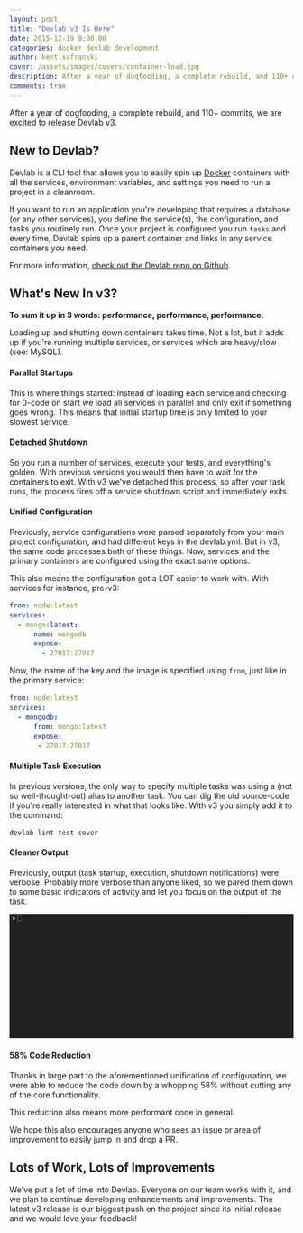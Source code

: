 ```yaml
---
layout: post
title: "Devlab v3 Is Here"
date: 2015-12-19 8:00:00
categories: docker devlab development
author: kent.safranski
cover: /assets/images/covers/container-load.jpg
description: After a year of dogfooding, a complete rebuild, and 110+ commits, we are excited to release Devlab v3.
comments: true
---
```


After a year of dogfooding, a complete rebuild, and 110+ commits, we are excited to release Devlab v3.

## New to Devlab?

Devlab is a CLI tool that allows you to easily spin up [Docker](https://www.docker.com/) containers with all the services, environment variables, and settings you need to run a project in a cleanroom.

If you want to run an application you're developing that requires a database (or any other services), you define the service(s), the configuration, and tasks you routinely run. Once your project is configured you run `tasks` and every time, Devlab spins up a parent container and links in any service containers you need.

For more information, [check out the Devlab repo on Github](https://github.com/TechnologyAdvice/DevLab).

## What's New In v3?

**To sum it up in 3 words: performance, performance, performance.**

Loading up and shutting down containers takes time. Not a lot, but it adds up if you're running multiple services, or services which are heavy/slow (see: MySQL).

#### Parallel Startups

This is where things started: instead of loading each service and checking for 0-code on start we load all services in parallel and only exit if something goes wrong. This means that initial startup time is only limited to your slowest service.

#### Detached Shutdown

So you run a number of services, execute your tests, and everything's golden. With previous versions you would then have to wait for the containers to exit. With v3 we've detached this process, so after your task runs, the process fires off a service shutdown script and immediately exits.

#### Unified Configuration

Previously, service configurations were parsed separately from your main project configuration, and had different keys in the devlab.yml. But in v3, the same code processes both of these things. Now, services and the primary containers are configured using the exact same options.

This also means the configuration got a LOT easier to work with. With services for instance, pre-v3:

```yaml
from: node:latest
services:
  - mongo:latest:
      name: mongodb
      expose:
        - 27017:27017
```

Now, the name of the key and the image is specified using `from`, just like in the primary service:

```yaml
from: node:latest
services:
  - mongodb:
      from: mongo:latest
      expose:
       - 27017:27017
```

#### Multiple Task Execution

In previous versions, the only way to specify multiple tasks was using a (not so well-thought-out) alias to another task. You can dig the old source-code if you're really interested in what that looks like. With v3 you simply add it to the command:

```
devlab lint test cover
```

#### Cleaner Output

Previously, output (task startup, execution, shutdown notifications) were verbose. Probably more verbose than anyone liked, so we pared them down to some basic indicators of activity and let you focus on the output of the task.

![demo](/assets/images/posts/devlab-v3-is-here/demo.gif)

#### 58% Code Reduction

Thanks in large part to the aforementioned unification of configuration, we were able to reduce the code down by a whopping 58% without cutting any of the core functionality.

This reduction also means more performant code in general.

We hope this also encourages anyone who sees an issue or area of improvement to easily jump in and drop a PR.

## Lots of Work, Lots of Improvements

We've put a lot of time into Devlab. Everyone on our team works with it, and we plan to continue developing enhancements and improvements. The latest v3 release is our biggest push on the project since its initial release and we would love your feedback!





